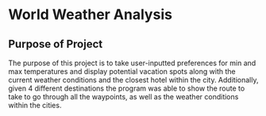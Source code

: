 # World Weather Analysis
## Purpose of Project
The purpose of this project is to take user-inputted preferences for min and max temperatures and display potential vacation spots along with the current weather conditions and the closest hotel within the city. Additionally, given 4 different destinations the program was able to show the route to take to go through all the waypoints, as well as the weather conditions within the cities.
